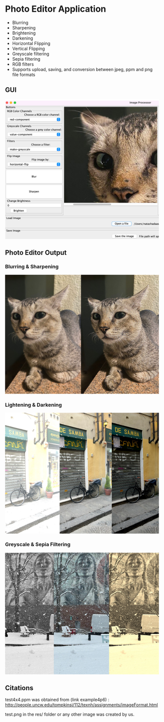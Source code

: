 # Photo Editor Application
* Blurring
* Sharpening
* Brightening
* Darkening
* Horizontal Flipping
* Vertical Flipping
* Greyscale filtering
* Sepia filtering
* RGB filters
* Supports upload, saving, and conversion between jpeg, ppm and png file formats

## GUI
![Image of Key](https://github.com/nMDaas/Photo-Editor/blob/main/images/photoeditor.jpg)

## Photo Editor Output

### Blurring & Sharpening
![Image of Key](https://github.com/nMDaas/Photo-Editor/blob/main/images/re.jpg)

### Lightening & Darkening
![Image of Key](https://github.com/nMDaas/Photo-Editor/blob/main/images/rf.jpg)

### Greyscale & Sepia Filtering
![Image of Key](https://github.com/nMDaas/Photo-Editor/blob/main/images/rg.jpg)

## Citations
test4x4.ppm was obtained from (link example4p6) :
http://people.uncw.edu/tompkinsj/112/texnh/assignments/imageFormat.html

test.png in the res/ folder or any other image was created by us.
